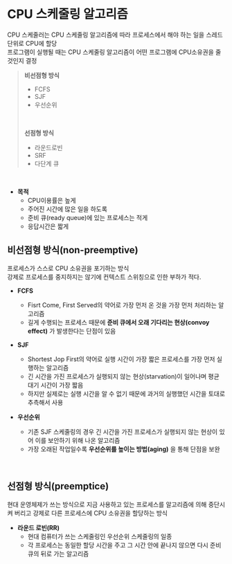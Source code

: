 # CPU 스케줄링 알고리즘  
CPU 스케줄러는 CPU 스케줄링 알고리즘에 따라 프로세스에서 해야 하는 일을 스레드 단위로 CPU에 할당  
프로그램이 실행될 때는 CPU 스케줄링 알고리즘이 어떤 프로그램에 CPU소유권을 줄 것인지 결정  
  
>**비선점형 방식**
>- FCFS
>- SJF
>- 우선순위
>  <br>  
>  
>**선점형 방식**
>- 라운드로빈
>- SRF
>- 다단계 큐

<br>  
  
  
- **목적**
  - CPU이용률은 높게
  - 주어진 시간에 많은 일을 하도록
  - 준비 큐(ready queue)에 있는 프로세스는 적게
  - 응답시간은 짧게 


## 비선점형 방식(non-preemptive)  
프로세스가 스스로 CPU 소유권을 포기하는 방식  
강제로 프로세스를 중지하지는 않기에 컨텍스트 스위칭으로 인한 부하가 적다.  

- **FCFS** 
  - Fisrt Come, First Served의 약어로 가장 먼저 온 것을 가장 먼저 처리하는 알고리즘
  - 길게 수행되는 프로세스 때문에 **준비 큐에서 오래 기다리는 현상(convoy effect)** 가 발생한다는 단점이 있음  

- **SJF**  
  - Shortest Jop First의 약어로 실행 시간이 가장 짧은 프로세스를 가장 먼저 실행하는 알고리즘  
  - 긴 시간을 가진 프로세스가 실행되지 않는 현상(starvation)이 일어나며 평균 대기 시간이 가장 짧음  
  - 하지만 실제로는 실행 시간을 알 수 없기 때문에 과거의 실행했던 시간을 토대로 추측해서 사용

- **우선순위** 
  - 기존 SJF 스케줄링의 경우 긴 시간을 가진 프로세스가 실행되지 않는 현상이 있어 이를 보안하기 위해 나온 알고리즘  
  - 가장 오래된 작업일수록 **우선순위를 높이는 방법(aging)** 을 통해 단점을 보완

<br>  
  
## 선점형 방식(preemptice)
현대 운영체제가 쓰는 방식으로 지금 사용하고 있는 프로세스를 알고리즘에 의해 중단시켜 버리고 강제로 다른 프로세스에 CPU 소유권을 할당하는 방식  

- **라운드 로빈(RR)**
  - 현대 컴퓨터가 쓰는 스케줄링인 우선순위 스케줄링의 일종
  - 각 프로세스는 동일한 할당 시간을 주고 그 시간 안에 끝나지 않으면 다시 준비 큐의 뒤로 가는 알고리즘
